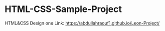 # HTML-CSS-Sample-Project
HTML&amp;CSS Design one
 Link:
 https://abdullahraouf1.github.io/Leon-Project/
